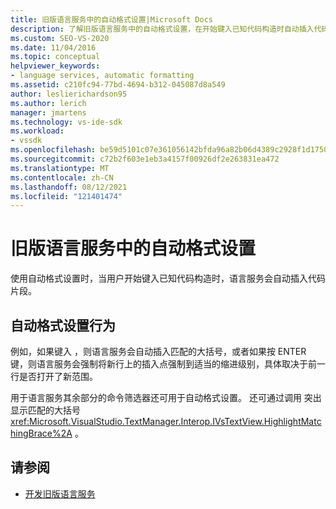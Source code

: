 ```yaml
---
title: 旧版语言服务中的自动格式设置|Microsoft Docs
description: 了解旧版语言服务中的自动格式设置，在开始键入已知代码构造时自动插入代码片段。
ms.custom: SEO-VS-2020
ms.date: 11/04/2016
ms.topic: conceptual
helpviewer_keywords:
- language services, automatic formatting
ms.assetid: c210fc94-77bd-4694-b312-045087d8a549
author: leslierichardson95
ms.author: lerich
manager: jmartens
ms.technology: vs-ide-sdk
ms.workload:
- vssdk
ms.openlocfilehash: be59d5101c07e361056142bfda96a82b06d4389c2928f1d1750d370f0947b7c3
ms.sourcegitcommit: c72b2f603e1eb3a4157f00926df2e263831ea472
ms.translationtype: MT
ms.contentlocale: zh-CN
ms.lasthandoff: 08/12/2021
ms.locfileid: "121401474"
---
```

# <a name="automatic-formatting-in-a-legacy-language-service"></a>旧版语言服务中的自动格式设置
使用自动格式设置时，当用户开始键入已知代码构造时，语言服务会自动插入代码片段。

## <a name="automatic-formatting-behavior"></a>自动格式设置行为
 例如，如果键入 ，则语言服务会自动插入匹配的大括号，或者如果按 ENTER 键，则语言服务会强制将新行上的插入点强制到适当的缩进级别，具体取决于前一行是否打开了新范围。

 用于语言服务其余部分的命令筛选器还可用于自动格式设置。 还可通过调用 突出显示匹配的大括号 <xref:Microsoft.VisualStudio.TextManager.Interop.IVsTextView.HighlightMatchingBrace%2A> 。

## <a name="see-also"></a>请参阅
- [开发旧版语言服务](../../extensibility/internals/developing-a-legacy-language-service.md)
